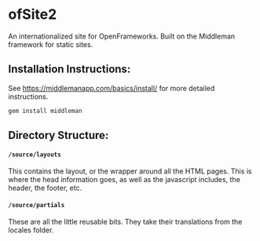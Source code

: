 # ofSite2
An internationalized site for OpenFrameworks.  Built on the Middleman framework for static sites.


## Installation Instructions:

See <https://middlemanapp.com/basics/install/> for more detailed instructions.

```bash
gem install middleman
```

## Directory Structure:

#### `/source/layouts`

This contains the layout, or the wrapper around all the HTML pages.  This is where the head information goes, as well as the javascript includes, the header, the footer, etc.

#### `/source/partials`

These are all the little reusable bits.  They take their translations from the locales folder.
